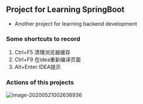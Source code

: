 ## Project for Learning SpringBoot

* Another project for learning backend development

### Some shortcuts to record

1. Ctrl+F5 清理浏览器缓存
2. Ctrl+F9 在idea重新编译页面
3. Alt+Enter IDEA提示

### Actions of this projects

![image-20200521002636936](C:\Users\gx\AppData\Roaming\Typora\typora-user-images\image-20200521002636936.png)